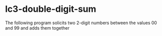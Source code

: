 # lc3-double-digit-sum

The following program solicits two 2-digit numbers between the values 00 and 99 and adds them together
